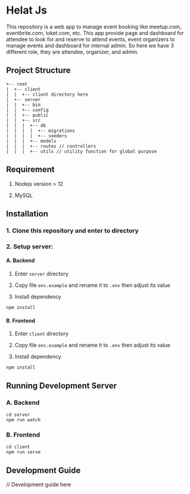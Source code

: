 # Helat Js

This repository is a web app to manage event booking like meetup.com, eventbrite.com, loket.com, etc. This app provide page and dashboard for attendee to look for and reserve to attend events, event organizers to manage events and dashboard for internal admin. So here we have 3 different role, they are attendee, organizer, and admin.

## Project Structure

```
+-- root
|  +-- client
|  |  +-- client directory here
|  +-- server
|  |  +-- bin
|  |  +-- config
|  |  +-- public
|  |  +-- src
|  |  |  +-- db
|  |  |  |  +-- migrations
|  |  |  |  +-- seeders
|  |  |  +-- models
|  |  |  +-- routes // controllers
|  |  |  +-- utils // utility function for global purpose
```

## Requirement

1. Nodejs version > 12

2. MySQL

## Installation

### 1. Clone this repository and enter to directory

### 2. Setup server:

#### A. Backend

1. Enter `server` directory

2. Copy file `env.example` and rename it to `.env` then adjust its value

3. Install dependency

```
npm install
```

#### B. Frontend

1. Enter `client` directory

2. Copy file `env.example` and rename it to `.env` then adjust its value

3. Install dependency

```
npm install
```

## Running Development Server

### A. Backend

```
cd server
npm run watch
```

### B. Frontend

```
cd client
npm run serve
```

## Development Guide

// Development guide here